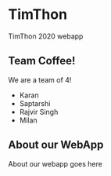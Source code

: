 # TimThon
TimThon 2020 webapp

## Team Coffee!
We are a team of 4!
* Karan
* Saptarshi
* Rajvir Singh
* Milan

## About our WebApp
About our webapp goes here

